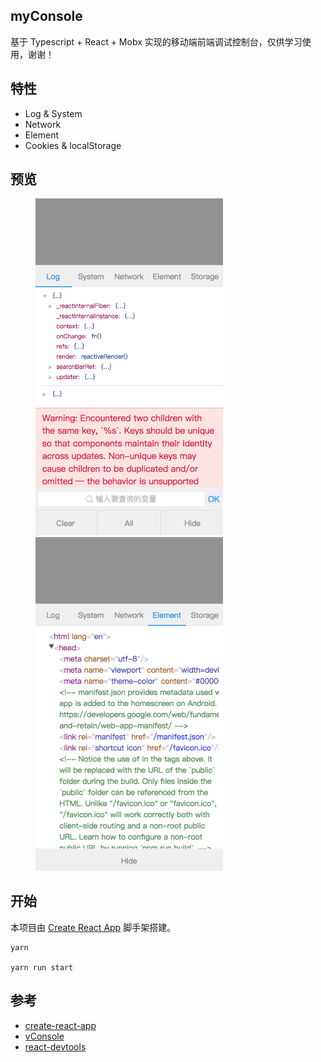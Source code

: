 ## myConsole

基于 Typescript + React + Mobx
实现的移动端前端调试控制台，仅供学习使用，谢谢！

## 特性

- Log & System
- Network
- Element
- Cookies & localStorage

## 预览

<figure class="half">
    <img src="./doc/imgs/preview1.png" style="width:300px">
    <img src="./doc/imgs/preview2.png" style="width:300px">
</figure>


## 开始

本项目由 [Create React App](https://github.com/facebookincubator/create-react-app) 脚手架搭建。

```
yarn

yarn run start

```

## 参考

- [create-react-app](https://github.com/facebookincubator/create-react-app)
- [vConsole](https://github.com/Tencent/vConsole)
- [react-devtools](https://github.com/facebook/react-devtools)
